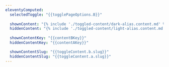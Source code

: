 ```yaml
---
eleventyComputed:
  selectedToggle: "{{togglePageOptions.B}}"
  
  shownContent: "{% include './toggled-content/dark-alias.content.md' %}"
  hiddenContent: "{% include './toggled-content/light-alias.content.md' %}"
  
  shownContentKey: "{{contentBKey}}"
  hiddenContentKey: "{{contentAKey}}"

  shownContentSlug: "{{toggleContent.b.slug}}"
  hiddenContentSlug: "{{toggleContent.a.slug}}"
---
```

